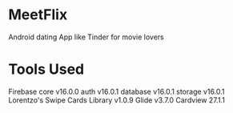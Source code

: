 # MeetFlix
Android dating App like Tinder for movie lovers

# Tools Used

Firebase core v16.0.0
auth v16.0.1
database v16.0.1
storage v16.0.1
Lorentzo's Swipe Cards Library v1.0.9
Glide v3.7.0
Cardview 27.1.1
